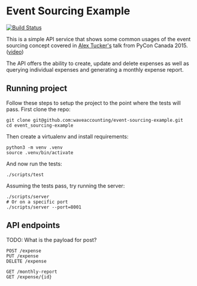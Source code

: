 # Event Sourcing Example

[![Build Status](https://travis-ci.org/waveaccounting/event-sourcing-example.svg?branch=master)](https://travis-ci.org/waveaccounting/event-sourcing-example)

This is a simple API service that shows some common usages of the event sourcing concept covered in [Alex Tucker's](https://github.com/alextucker) talk from PyCon Canada 2015. ([video](https://2015.pycon.ca/en/schedule/39/))

The API offers the ability to create, update and delete expenses as well as querying individual expenses and generating a monthly expense report.


## Running project

Follow these steps to setup the project to the point where the tests will pass. First clone the repo:

    git clone git@github.com:waveaccounting/event-sourcing-example.git
    cd event_sourcing-example

Then create a virtualenv and install requirements:

    python3 -m venv .venv
    source .venv/bin/activate

And now run the tests:

    ./scripts/test

Assuming the tests pass, try running the server:

    ./scripts/server
    # Or on a specific port
    ./scripts/server --port=8001


## API endpoints

TODO: What is the payload for post?

    POST /expense
    PUT /expense
    DELETE /expense

    GET /monthly-report
    GET /expense/{id}
